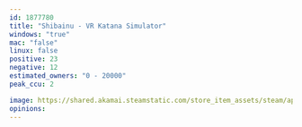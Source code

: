 ```yaml
---
id: 1877780
title: "Shibainu - VR Katana Simulator"
windows: "true"
mac: "false"
linux: false
positive: 23
negative: 12
estimated_owners: "0 - 20000"
peak_ccu: 2

image: https://shared.akamai.steamstatic.com/store_item_assets/steam/apps/1877780/header.jpg?t=1657551789
opinions:
---
```

